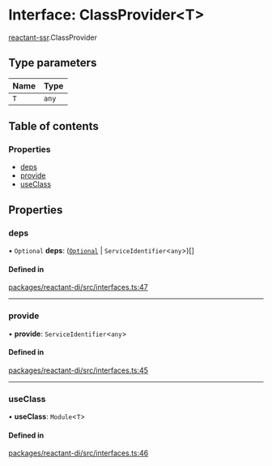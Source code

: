 # Interface: ClassProvider<T\>

[reactant-ssr](../modules/reactant_ssr.md).ClassProvider

## Type parameters

| Name | Type |
| :------ | :------ |
| `T` | `any` |

## Table of contents

### Properties

- [deps](reactant_ssr.ClassProvider.md#deps)
- [provide](reactant_ssr.ClassProvider.md#provide)
- [useClass](reactant_ssr.ClassProvider.md#useclass)

## Properties

### deps

• `Optional` **deps**: ([`Optional`](../classes/reactant_ssr.Optional.md) \| `ServiceIdentifier`<`any`\>)[]

#### Defined in

[packages/reactant-di/src/interfaces.ts:47](https://github.com/unadlib/reactant/blob/46d47605/packages/reactant-di/src/interfaces.ts#L47)

___

### provide

• **provide**: `ServiceIdentifier`<`any`\>

#### Defined in

[packages/reactant-di/src/interfaces.ts:45](https://github.com/unadlib/reactant/blob/46d47605/packages/reactant-di/src/interfaces.ts#L45)

___

### useClass

• **useClass**: `Module`<`T`\>

#### Defined in

[packages/reactant-di/src/interfaces.ts:46](https://github.com/unadlib/reactant/blob/46d47605/packages/reactant-di/src/interfaces.ts#L46)
